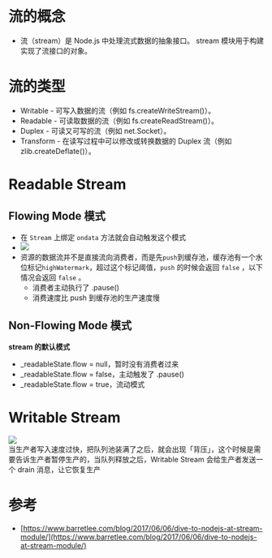 # 流的概念

- 流（stream）是 Node.js 中处理流式数据的抽象接口。 stream 模块用于构建实现了流接口的对象。

# 流的类型

- Writable - 可写入数据的流（例如 fs.createWriteStream()）。
- Readable - 可读取数据的流（例如 fs.createReadStream()）。
- Duplex - 可读又可写的流（例如 net.Socket）。
- Transform - 在读写过程中可以修改或转换数据的 Duplex 流（例如 zlib.createDeflate()）。

# Readable Stream

## Flowing Mode 模式

- 在 `Stream` 上绑定 `ondata` 方法就会自动触发这个模式
- ![](https://cdn.jsdelivr.net/gh/DongLee0504/imgs/node-stream-readable-flowing.png)
- 资源的数据流并不是直接流向消费者，而是先`push`到缓存池，缓存池有一个水位标记`highWatermark`，超过这个标记阈值，`push` 的时候会返回 `false` ，以下情况会返回 `false` 。
  - 消费者主动执行了 .pause()
  - 消费速度比 push 到缓存池的生产速度慢

## Non-Flowing Mode 模式

**stream 的默认模式** <br>

- \_readableState.flow = null，暂时没有消费者过来
- \_readableState.flow = false，主动触发了 .pause()
- \_readableState.flow = true，流动模式

# Writable Stream

![](https://cdn.jsdelivr.net/gh/DongLee0504/imgs/node-stream-writable.png)  
当生产者写入速度过快，把队列池装满了之后，就会出现「背压」，这个时候是需要告诉生产者暂停生产的，当队列释放之后，Writable Stream 会给生产者发送一个 drain 消息，让它恢复生产
# 参考
- [https://www.barretlee.com/blog/2017/06/06/dive-to-nodejs-at-stream-module/](https://www.barretlee.com/blog/2017/06/06/dive-to-nodejs-at-stream-module/)